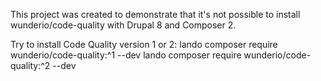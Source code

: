 This project was created to demonstrate that it's not possible
to install wunderio/code-quality with Drupal 8 and Composer 2.

Try to install Code Quality version 1 or 2:
lando composer require wunderio/code-quality:^1 --dev
lando composer require wunderio/code-quality:^2 --dev
